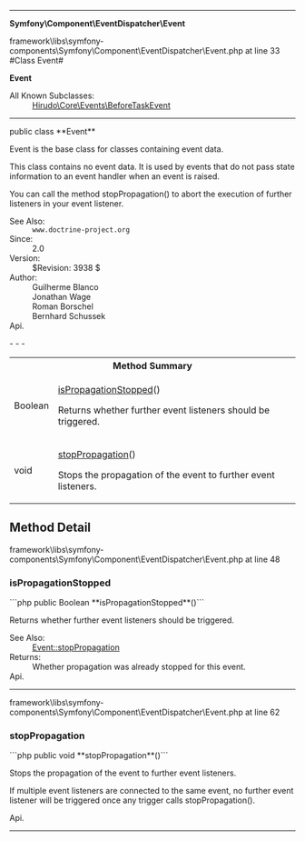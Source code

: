 - - -

**Symfony\Component\EventDispatcher\Event**
<div class="location">framework\libs\symfony-components\Symfony\Component\EventDispatcher\Event.php at line 33</div>
#Class Event#

**Event**


<dl>
<dt>All Known Subclasses:</dt>
<dd><a href="https://github.com/JeyDotC/Hirudo-docs/blob/master/hirudo/core/events/beforetaskevent.html">Hirudo\Core\Events\BeforeTaskEvent</a> </dd>
</dl>

- - -

<p class="signature">public  class **Event**</p>

<div class="comment" id="overview_description"><p>Event is the base class for classes containing event data.</p><p>This class contains no event data. It is used by events that do not pass
state information to an event handler when an event is raised.</p><p>You can call the method stopPropagation() to abort the execution of
further listeners in your event listener.</p></div>

<dl>
<dt>See Also:</dt>
<dd><code>www.doctrine-project.org</code></dd>
<dt>Since:</dt>
<dd>2.0</dd>
<dt>Version:</dt>
<dd>$Revision: 3938 $</dd>
<dt>Author:</dt>
<dd>Guilherme Blanco <guilhermeblanco@hotmail.com></dd>
<dd>Jonathan Wage <jonwage@gmail.com></dd>
<dd>Roman Borschel <roman@code-factory.org></dd>
<dd>Bernhard Schussek <bschussek@gmail.com></dd>
<dt>Api.</dt>
</dl>
- - -

<table id="summary_method">
<tr><th colspan="2">Method Summary</th></tr>
<tr>
<td class="type"> Boolean</td>
<td class="description"><p class="name"><a href="#isPropagationStopped">isPropagationStopped</a>()</p><p class="description">Returns whether further event listeners should be triggered.</p></td>
</tr>
<tr>
<td class="type"> void</td>
<td class="description"><p class="name"><a href="#stopPropagation">stopPropagation</a>()</p><p class="description">Stops the propagation of the event to further event listeners.
</p></td>
</tr>
</table>

<h2 id="detail_method">Method Detail</h2>
<div class="location">framework\libs\symfony-components\Symfony\Component\EventDispatcher\Event.php at line 48</div>
<h3 id="isPropagationStopped()">isPropagationStopped</h3>
```php
public  Boolean **isPropagationStopped**()```
<div class="details">
<p>Returns whether further event listeners should be triggered.</p><dl>
<dt>See Also:</dt>
<dd><a href="../../../symfony/component/eventdispatcher/event.html#stopPropagation()">Event::stopPropagation</a></dd>
<dt>Returns:</dt>
<dd>Whether propagation was already stopped for this event.</dd>
<dt>Api.</dt>
</dl>
</div>

- - -

<div class="location">framework\libs\symfony-components\Symfony\Component\EventDispatcher\Event.php at line 62</div>
<h3 id="stopPropagation()">stopPropagation</h3>
```php
public  void **stopPropagation**()```
<div class="details">
<p>Stops the propagation of the event to further event listeners.</p><p>If multiple event listeners are connected to the same event, no
further event listener will be triggered once any trigger calls
stopPropagation().</p><dl>
<dt>Api.</dt>
</dl>
</div>

- - -

